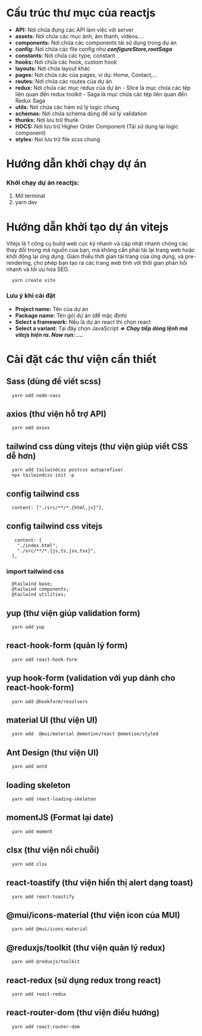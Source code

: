 # Cấu trúc thư mục của reactjs

- **API:** Nơi chứa đựng các API làm việc với server
- **assets:** Nơi chứa các mục ảnh, âm thanh, videos....
- **components:** Nơi chứa các components tái sử dụng trong dự án
- **config:** Nơi chứa các file config như **_configureStore,rootSaga_**
- **constants:** Nơi chứa các type, constant
- **hooks:** Nơi chứa các hook, custom hook
- **layouts:** Nơi chứa layout khác
- **pages:** Nơi chứa các của pages, ví dụ: Home, Contact,...
- **routes:** Nơi chứa các routes của dự án
- **redux:** Nơi chứa các mục redux của dự án - Slice là mục chứa các tệp liên quan đến redux toolkit - Saga là mục chứa các tệp liên quan đến Redux Saga
- **utils:** Nơi chứa các hàm xử lý logic chung
- **schemas:** Nơi chứa schema dùng để xử lý validation
- **thunks:** Nơi lưu trữ thunk
- **HOCS:** Nơi lưu trữ Higher Order Component (Tái sử dụng lại logic component)
- **styles:** Noi lưu trữ file scss chung

# Hướng dẫn khởi chạy dự án

### Khởi chạy dự án reactjs:

1. Mở terminal
2. yarn dev

# Hướng dẫn khởi tạo dự án vitejs

Vitejs là 1 công cụ build web cực kỳ nhanh và cập nhật nhanh chóng các thay đổi trong mã nguồn của bạn, mà không cần phải tải lại trang web hoặc khởi động lại ứng dụng. Giảm thiểu thời gian tải trang của ứng dụng, và pre-rendering, cho phép bạn tạo ra các trang web tĩnh với thời gian phản hồi nhanh và tối ưu hóa SEO.

```
  yarn create vite
```

### Lưu ý khi cài đặt

- **Project name:** Tên của dự án
- **Package name:** Tên gói dự án (để mặc định)
- **Select a framework:** Nếu là dự án react thì chọn react
- **Select a variant**: Tại đây chọn JavaScript
  **_=> Chạy tiếp dòng lệnh mà vitejs hiện ra. Now run: ...._**

# Cài đặt các thư viện cần thiết

## Sass (dùng để viết scss)

```
  yarn add node-sass
```

## axios (thư viện hỗ trợ API)

```
  yarn add axios
```

## tailwind css dùng vitejs (thư viện giúp viết CSS dễ hơn)

```
  yarn add tailwindcss postcss autoprefixer
  npx tailwindcss init -p
```

## config tailwind css

```
  content: ["./src/**/*.{html,js}"],
```

## config tailwind css vitejs

```
   content: [
    "./index.html",
    "./src/**/*.{js,ts,jsx,tsx}",
  ],
```

### import tailwind css

```
  @tailwind base;
  @tailwind components;
  @tailwind utilities;
```

## yup (thư viện giúp validation form)

```
  yarn add yup
```

## react-hook-form (quản lý form)

```
  yarn add react-hook-form
```

## yup hook-form (validation với yup dành cho react-hook-form)

```
  yarn add @hookform/resolvers
```

## material UI (thư viện UI)

```
  yarn add  @mui/material @emotion/react @emotion/styled
```

## Ant Design (thư viện UI)

```
  yarn add antd
```

## loading skeleton

```
  yarn add react-loading-skeleton
```

## momentJS (Format lại date)

```
  yarn add moment
```

## clsx (thư viện nối chuỗi)

```
  yarn add clsx
```

## react-toastify (thư viện hiển thị alert dạng toast)

```
  yarn add react-toastify
```

## @mui/icons-material (thư viện icon của MUI)

```
  yarn add @mui/icons-material
```

## @reduxjs/toolkit (thư viện quản lý redux)

```
  yarn add @reduxjs/toolkit
```

## react-redux (sử dụng redux trong react)

```
  yarn add react-redux
```

## react-router-dom (thư viện điều hướng)

```
  yarn add react-router-dom
```
